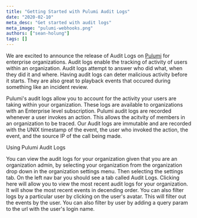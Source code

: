 ```yaml
---
title: "Getting Started with Pulumi Audit Logs"
date: "2020-02-10"
meta_desc: "Get started with audit logs"
meta_image: "pulumi-webhooks.png"
authors: ["sean-holung"]
tags: []
---
```


We are excited to announce the release of Audit Logs on
[Pulumi](https://app.pulumi.com) for enterprise organizations.
Audit logs enable the tracking of activity of users within an
organization. Audit logs attempt to answer who did what, when
they did it and where. Having audit logs can deter malicious
activity before it starts. They are also great to playback events
that occured during something like an incident review.

Pulumi's audit logs allow you to account for the activity your
users are taking within your organization. These logs are available to organizations
with an Enterprise level subscription. Pulumi audit logs are 
recorded whenever a user invokes an action. This allows the acitvity
of members in an organization to be traced. Our Audit logs are immutable
and are recorded with the UNIX timestamp of the event, the user 
who invoked the action, the event, and the source IP of the call being made.

Using Pulumi Audit Logs

You can view the audit logs for your organization given that you
are an organization admin, by selecting your organization from the
organization drop down in the organization settings menu. Then selecting
the settings tab. On the left nav bar you should see a tab called Audit Logs.
Clicking here will allow you to view the most recent audit logs for your
organization. It will show the most recent events in decending order. You can
also filter logs by a particular user by clicking on the user's avatar. This will
filter out the events by the user. You can also filter by user by adding a query
param to the url with the user's login name. 

